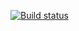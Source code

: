 


[![Build status](https://ci.appveyor.com/api/projects/status/appveyor_test_key/branch/main?svg=true)](https://ci.appveyor.com/project/foo/bar/branch/main)
